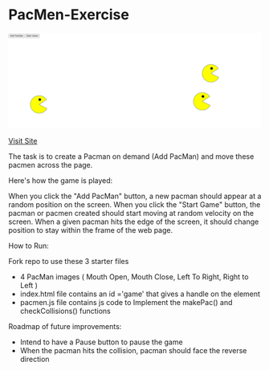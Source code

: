 # PacMen-Exercise
<img src='./pacmanFactoryExercise.png'>

<a href ="https://amohanty101.github.io/Eye-Movement-Excercise"> Visit Site </a>

The task is to create a Pacman on demand (Add PacMan) and move these pacmen across the page.

Here's how the game is played:

When you click the "Add PacMan" button, a new pacman should appear at a random position on the screen.
When you click the "Start Game" button, the pacman or pacmen created should start moving at random velocity on the screen.
When a given pacman hits the edge of the screen, it should change position to stay within the frame of the web page.

How to Run: 

Fork repo to use these 3 starter files
- 4 PacMan images ( Mouth Open, Mouth Close, Left To Right, Right to Left )
- index.html file contains an id ='game' that gives a handle on the element 
- pacmen.js file contains js code to Implement the makePac() and checkCollisions() functions

Roadmap of future improvements:
- Intend to have a Pause button to pause the game
- When the pacman hits the collision, pacman should face the reverse direction


